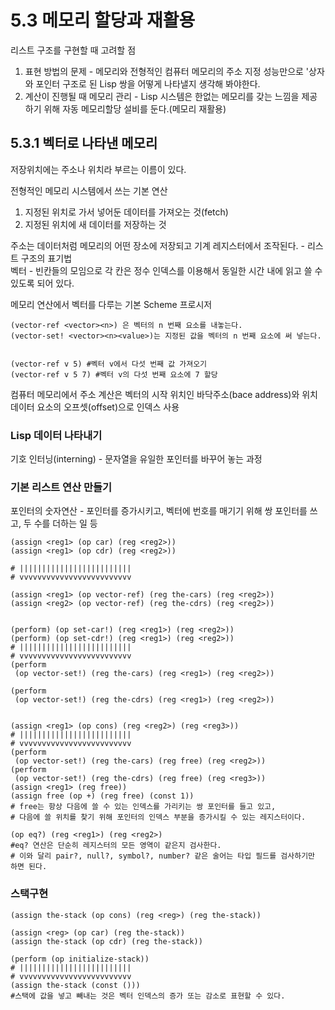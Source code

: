 # 5.3 메모리 할당과 재활용
 리스트 구조를 구현할 때 고려할 점  
 1. 표현 방법의 문제 - 메모리와 전형적인 컴퓨터 메모리의 주소 지정 성능만으로 '상자와 포인터 구조로 된 Lisp 쌍을 어떻게 나타낼지 생각해 봐야한다.
 2. 계산이 진행될 때 메모리 관리 - Lisp 시스템은 한없는 메모리를 갖는 느낌을 제공하기 위해 자동 메모리할당 설비를 둔다.(메모리 재활용)
 
 ## 5.3.1 벡터로 나타낸 메모리
 
저장위치에는 주소나 위치라 부르는 이름이 있다.  

전형적인 메모리 시스템에서 쓰는 기본 연산  
1. 지정된 위치로 가서 넣어둔 데이터를 가져오는 것(fetch)  
2. 지정된 위치에 새 데이터를 저장하는 것  

주소는 데이터처럼 메모리의 어떤 장소에 저장되고 기계 레지스터에서 조작된다. - 리스트 구조의 표기법  
벡터 - 빈칸들의 모임으로 각 칸은 정수 인덱스를 이용해서 동일한 시간 내에 읽고 쓸 수 있도록 되어 있다.  


메모리 연산에서 벡터를 다루는 기본 Scheme 프로시저
~~~~
(vector-ref <vector><n>) 은 벡터의 n 번째 요소를 내놓는다.
(vector-set! <vector><n><value>)는 지정된 값을 벡터의 n 번째 요소에 써 넣는다.


(vector-ref v 5) #벡터 v에서 다섯 번째 값 가져오기
(vector-ref v 5 7) #벡터 v의 다섯 번째 요소에 7 할당
~~~~
컴퓨터 메모리에서 주소 계산은 벡터의 시작 위치인 바닥주소(bace address)와 위치 데이터 요소의 오프셋(offset)으로 인덱스 사용  

### Lisp 데이터 나타내기

기호 인터닝(interning) - 문자열을 유일한 포인터를 바꾸어 놓는 과정

### 기본 리스트 연산 만들기

포인터의 숫자연산 - 포인터를 증가시키고, 벡터에 번호를 매기기 위해 쌍 포인터를 쓰고, 두 수를 더하는 일 등

~~~~
(assign <reg1> (op car) (reg <reg2>))
(assign <reg1> (op cdr) (reg <reg2>))

# |||||||||||||||||||||||||
# vvvvvvvvvvvvvvvvvvvvvvvvv

(assign <reg1> (op vector-ref) (reg the-cars) (reg <reg2>))
(assign <reg2> (op vector-ref) (reg the-cdrs) (reg <reg2>))


(perform) (op set-car!) (reg <reg1>) (reg <reg2>))
(perform) (op set-cdr!) (reg <reg1>) (reg <reg2>))
# |||||||||||||||||||||||||
# vvvvvvvvvvvvvvvvvvvvvvvvv
(perform
 (op vector-set!) (reg the-cars) (reg <reg1>) (reg <reg2>))
 
(perform
 (op vector-set!) (reg the-cdrs) (reg <reg1>) (reg <reg2>))
 
 
(assign <reg1> (op cons) (reg <reg2>) (reg <reg3>))
# |||||||||||||||||||||||||
# vvvvvvvvvvvvvvvvvvvvvvvvv
(perform
 (op vector-set!) (reg the-cars) (reg free) (reg <reg2>))
(perform
 (op vector-set!) (reg the-cdrs) (reg free) (reg <reg3>))
(assign <reg1> (reg free))
(assign free (op +) (reg free) (const 1))
# free는 항상 다음에 쓸 수 있는 인덱스를 가리키는 쌍 포인터를 들고 있고,
# 다음에 쓸 위치를 찾기 위해 포인터의 인덱스 부분을 증가시킬 수 있는 레지스터이다.

(op eq?) (reg <reg1>) (reg <reg2>)
#eq? 연산은 단순히 레지스터의 모든 영역이 같은지 검사한다.
# 이와 달리 pair?, null?, symbol?, number? 같은 술어는 타입 필드를 검사하기만 하면 된다.
~~~~

### 스택구현

~~~~
(assign the-stack (op cons) (reg <reg>) (reg the-stack))

(assign <reg> (op car) (reg the-stack))
(assign the-stack (op cdr) (reg the-stack))

(perform (op initialize-stack))
# |||||||||||||||||||||||||
# vvvvvvvvvvvvvvvvvvvvvvvvv
(assign the-stack (const ()))
#스택에 값을 넣고 빼내는 것은 벡터 인덱스의 증가 또는 감소로 표현할 수 있다.
